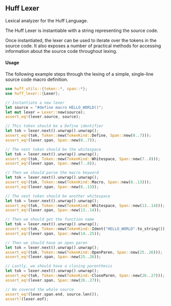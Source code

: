 ## Huff Lexer

Lexical analyzer for the Huff Language.

The Huff Lexer is instantiable with a string representing the source code.

Once instantiated, the lexer can be used to iterate over the tokens in the source code.
It also exposes a number of practical methods for accessing information about the source code
throughout lexing.

#### Usage

The following example steps through the lexing of a simple, single-line source code macro
definition.

```rust
use huff_utils::{token::*, span::*};
use huff_lexer::{Lexer};

// Instantiate a new lexer
let source = "#define macro HELLO_WORLD()";
let mut lexer = Lexer::new(source);
assert_eq!(lexer.source, source);

// This token should be a Define identifier
let tok = lexer.next().unwrap().unwrap();
assert_eq!(tok, Token::new(TokenKind::Define, Span::new(0..7)));
assert_eq!(lexer.span, Span::new(0..7));

// The next token should be the whitespace
let tok = lexer.next().unwrap().unwrap();
assert_eq!(tok, Token::new(TokenKind::Whitespace, Span::new(7..8)));
assert_eq!(lexer.span, Span::new(7..8));

// Then we should parse the macro keyword
let tok = lexer.next().unwrap().unwrap();
assert_eq!(tok, Token::new(TokenKind::Macro, Span::new(8..13)));
assert_eq!(lexer.span, Span::new(8..13));

// The next token should be another whitespace
let tok = lexer.next().unwrap().unwrap();
assert_eq!(tok, Token::new(TokenKind::Whitespace, Span::new(13..14)));
assert_eq!(lexer.span, Span::new(13..14));

// Then we should get the function name
let tok = lexer.next().unwrap().unwrap();
assert_eq!(tok, Token::new(TokenKind::Ident("HELLO_WORLD".to_string()), Span::new(14..25)));
assert_eq!(lexer.span, Span::new(14..25));

// Then we should have an open paren
let tok = lexer.next().unwrap().unwrap();
assert_eq!(tok, Token::new(TokenKind::OpenParen, Span::new(25..26)));
assert_eq!(lexer.span, Span::new(25..26));

// Lastly, we should have a closing parenthesis
let tok = lexer.next().unwrap().unwrap();
assert_eq!(tok, Token::new(TokenKind::CloseParen, Span::new(26..27)));
assert_eq!(lexer.span, Span::new(26..27));

// We covered the whole source
assert_eq!(lexer.span.end, source.len());
assert!(lexer.eof);
```

